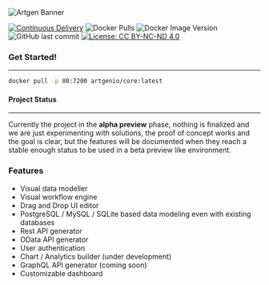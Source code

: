 ![Artgen Banner](https://user-images.githubusercontent.com/3441017/140712817-6de39d70-74ab-43d2-924f-b02776953c27.png)

[![Continuous Delivery](https://github.com/artgenio/core/actions/workflows/cd.yml/badge.svg?branch=main)](https://github.com/artgenio/core/actions/workflows/cd.yml)
![Docker Pulls](https://img.shields.io/docker/pulls/artgenio/core)
![Docker Image Version](https://img.shields.io/docker/v/artgenio/core)
![GitHub last commit](https://img.shields.io/github/last-commit/artgenio/core)
[![License: CC BY-NC-ND 4.0](https://img.shields.io/badge/License-CC%20BY--NC--ND%204.0-lightgrey.svg)](https://creativecommons.org/licenses/by-nc-nd/4.0/)

### Get Started!

---

```sh
docker pull -p 80:7200 artgenio/core:latest
```

#### Project Status

---

Currently the project in the **alpha preview** phase, nothing is finalized and we are just experimenting with solutions, the proof of concept works and the goal is clear, but the features will be documented when they reach a stable enough status to be used in a beta preview like environment.

### Features

- Visual data modeller
- Visual workflow engine
- Drag and Drop UI editor
- PostgreSQL / MySQL / SQLite based data modeling even with existing databases
- Rest API generator
- OData API generator
- User authentication
- Chart / Analytics builder (under development)
- GraphQL API generator (coming soon)
- Customizable dashboard
